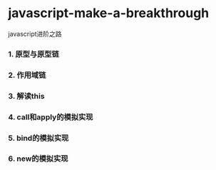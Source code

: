 # javascript-make-a-breakthrough
javascript进阶之路


### 1. 原型与原型链
### 2. 作用域链
### 3. 解读this
### 4. call和apply的模拟实现
### 5. bind的模拟实现
### 6. new的模拟实现